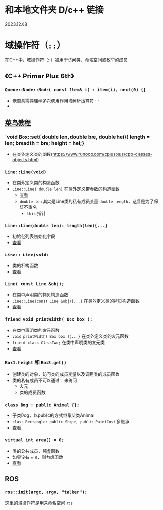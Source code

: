# 和本地文件夹 D/c++ 链接
2023.12.08

# 域操作符（`::`）
在C++中，域操作符（::）被用于访问类、命名空间或枚举的成员

## 《C++ Primer Plus 6th》

### `Queue::Node::Node( const Item& i) : item(i), next(0) {}` 
- 嵌套类需要连续多次使用作用域解析运算符 `::`
- 

## [菜鸟教程](https://www.runoob.com/cplusplus/cpp-tutorial.html)

### `void Box::set( double len, double bre, double hei){ length = len; breadth = bre; height = hei;}
- 在类外定义类的函数(https://www.runoob.com/cplusplus/cpp-classes-objects.html)

### `Line::Line(void)`
- 在类外定义类的构造函数
- `Line::Line( double len)` 在类外定义带参数的构造函数
  - [查看](https://www.runoob.com/cplusplus/cpp-constructor-destructor.html)
  - `double len` 其实是Line类的私有成员变量 `double length`，这里是为了保证不重名
    - `this` 指针

### `Line::Line(double len): length(len){...}`
- 初始化列表初始化字段
- [查看](https://www.runoob.com/cplusplus/cpp-constructor-destructor.html)

### `Line::~Line(void)`
- 类的析构函数
- [查看](https://www.runoob.com/cplusplus/cpp-constructor-destructor.html)

### `Line( const Line &obj);`
- 在类中声明类的拷贝构造函数
- `Line::Line(const Line &obj){...}` 在类外定义类的拷贝构造函数
- [查看](https://www.runoob.com/cplusplus/cpp-copy-constructor.html)

### `friend void printWidth( Box box );`
- 在类中声明类的友元函数
- `void printWidth( Box box ){...}` 在类外定义类的友元函数
- `friend class ClassTwo;` 在类中声明类的友元类
- [查看](https://www.runoob.com/cplusplus/cpp-friend-functions.html)

### `Box1.height` 和 `Box3.get()`
- 创建类的对象，访问类的成员变量以及调用类的成员函数
- 类的私有成员不可以通过 `.` 来访问
  - 友元
  - 类的成员函数

### `class Dog : public Animal {};` 
- 子类Dog，以public的方式继承父类Animal
- `class Rectangle: public Shape, public PaintCost` 多继承
- [查看](https://www.runoob.com/cplusplus/cpp-inheritance.html)

### `virtual int area() = 0;`
- 类的公共成员，纯虚函数
- 如果没有 `= 0`，则为虚函数
- [查看](https://www.runoob.com/cplusplus/cpp-polymorphism.html)


## ROS

### `ros::init(argc, argv, "talker");` 
这里的域操作符是用来命名空间 `ros` 



